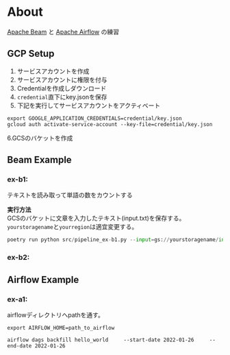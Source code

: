 # About

[Apache Beam](https://github.com/apache/beam) と [Apache Airflow](https://github.com/apache/airflow) の練習

## GCP Setup
1. サービスアカウントを作成
2. サービスアカウントに権限を付与
3. Credentialを作成しダウンロード
4. `credential`直下にkey.jsonを保存
5. 下記を実行してサービスアカウントをアクティベート
```
export GOOGLE_APPLICATION_CREDENTIALS=credential/key.json
gcloud auth activate-service-account --key-file=credential/key.json
```
6.GCSのバケットを作成


## Beam Example

### ex-b1:
テキストを読み取って単語の数をカウントする  

**実行方法**  
GCSのバケットに文章を入力したテキスト(input.txt)を保存する。  
`yourstoragename`と`yourregion`は適宜変更する。

```python
poetry run python src/pipeline_ex-b1.py --input=gs://yourstoragename/input.txt --output=gs://yourstoragename/output.txt --region yourregion
```

### ex-b2:


## Airflow Example

### ex-a1:
airflowディレクトリへpathを通す。  
```
export AIRFLOW_HOME=path_to_airflow
```

```
airflow dags backfill hello_world     --start-date 2022-01-26     --end-date 2022-01-26
```